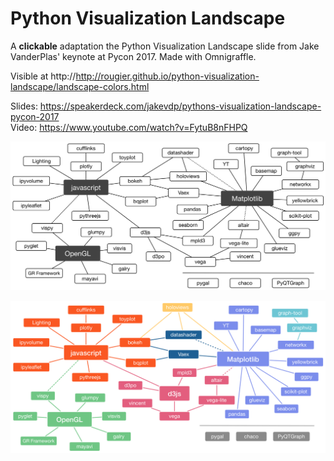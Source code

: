 # Python Visualization Landscape

A **clickable** adaptation the Python Visualization Landscape slide from Jake
VanderPlas' keynote at Pycon 2017. Made with Omnigraffle.

Visible at http://http://rougier.github.io/python-visualization-landscape/landscape-colors.html

Slides: https://speakerdeck.com/jakevdp/pythons-visualization-landscape-pycon-2017  
Video: https://www.youtube.com/watch?v=FytuB8nFHPQ

![](./landscape.png)

![](./landscape-colors.png)
